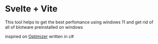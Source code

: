 # Svelte + Vite

This tool helps to get the best perfomance using windows 11 and get rid of all of blotware preinstalled on windows

inspired on [Optimizer](https://github.com/hellzerg/optimizer) written in c#
